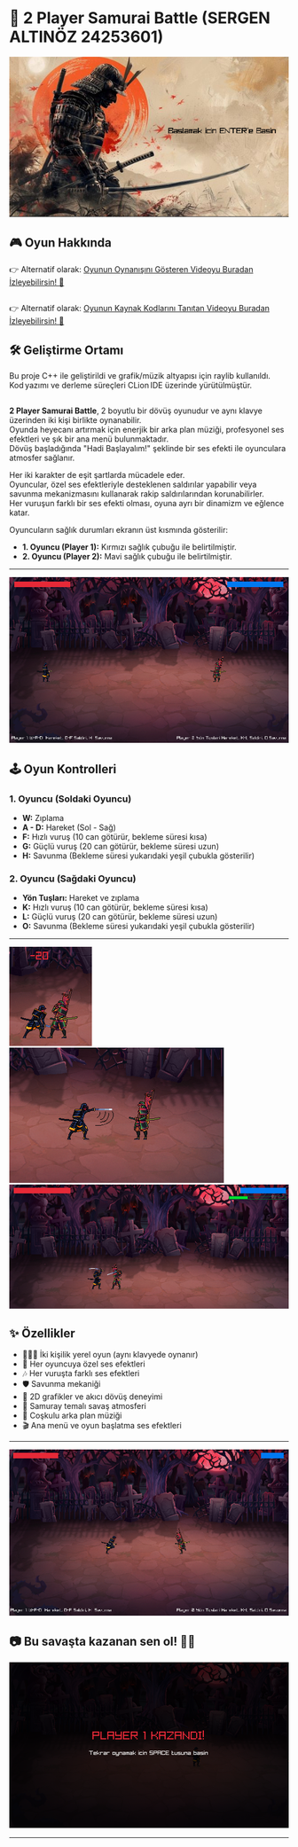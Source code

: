 # 🥷 2 Player Samurai Battle         (SERGEN ALTINÖZ 24253601)

![ANA MENU](oyun-resimleri/AnaMenu.PNG)

## 🎮 Oyun Hakkında
👉 Alternatif olarak: [Oyunun Oynanışını Gösteren Videoyu Buradan İzleyebilirsin! 🎥](https://youtu.be/5-tC_zgC3Do)
##
👉 Alternatif olarak: [Oyunun Kaynak Kodlarını Tanıtan Videoyu Buradan İzleyebilirsin! 🎥](https://youtu.be/2GPv98qP738)
## 🛠️ Geliştirme Ortamı

Bu proje C++ ile geliştirildi ve grafik/müzik altyapısı için raylib kullanıldı. Kod yazımı ve derleme süreçleri CLion IDE üzerinde yürütülmüştür.

##

**2 Player Samurai Battle**, 2 boyutlu bir dövüş oyunudur ve aynı klavye üzerinden iki kişi birlikte oynanabilir.  
Oyunda heyecanı artırmak için enerjik bir arka plan müziği, profesyonel ses efektleri ve şık bir ana menü bulunmaktadır.  
Dövüş başladığında "Hadi Başlayalım!" şeklinde bir ses efekti ile oyunculara atmosfer sağlanır.

Her iki karakter de eşit şartlarda mücadele eder.  
Oyuncular, özel ses efektleriyle desteklenen saldırılar yapabilir veya savunma mekanizmasını kullanarak rakip saldırılarından korunabilirler.  
Her vuruşun farklı bir ses efekti olması, oyuna ayrı bir dinamizm ve eğlence katar.

Oyuncuların sağlık durumları ekranın üst kısmında gösterilir:
- **1. Oyuncu (Player 1):** Kırmızı sağlık çubuğu ile belirtilmiştir.
- **2. Oyuncu (Player 2):** Mavi sağlık çubuğu ile belirtilmiştir.

---
![OYUN](oyun-resimleri/Playing.PNG)

## 🕹️ Oyun Kontrolleri

### 1. Oyuncu (Soldaki Oyuncu)
- **W:** Zıplama
- **A - D:** Hareket (Sol - Sağ)
- **F:** Hızlı vuruş (10 can götürür, bekleme süresi kısa)
- **G:** Güçlü vuruş (20 can götürür, bekleme süresi uzun)
- **H:** Savunma (Bekleme süresi yukarıdaki yeşil çubukla gösterilir)

### 2. Oyuncu (Sağdaki Oyuncu)
- **Yön Tuşları:** Hareket ve zıplama
- **K:** Hızlı vuruş (10 can götürür, bekleme süresi kısa)
- **L:** Güçlü vuruş (20 can götürür, bekleme süresi uzun)
- **O:** Savunma (Bekleme süresi yukarıdaki yeşil çubukla gösterilir)

---
![OYUN](oyun-resimleri/2vurus.PNG)
![OYUN](oyun-resimleri/vurus1.PNG)
![OYUN](oyun-resimleri/savunma.PNG)
## ✨ Özellikler

- 🧑‍🤝‍🧑 İki kişilik yerel oyun (aynı klavyede oynanır)
- 🎵 Her oyuncuya özel ses efektleri
- 🎶 Her vuruşta farklı ses efektleri
- 🛡️ Savunma mekaniği
- 🎨 2D grafikler ve akıcı dövüş deneyimi
- 🏮 Samuray temalı savaş atmosferi
- 🎼 Coşkulu arka plan müziği
- 🎬 Ana menü ve oyun başlatma ses efektleri

---
![OYUN](oyun-resimleri/3oynanis.PNG)
## 📷 Bu savaşta kazanan sen ol! 🥷🔥

![2 Player Samurai Battle](oyun-resimleri/Kazandi.PNG)

---
